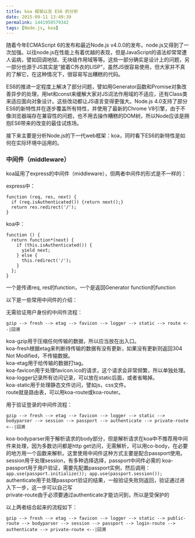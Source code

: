 ```yaml
---
title: koa 框架以及 ES6 的分析
date: 2015-09-11 13:49:39
permalink: 1441950579342
tags: [Node.js, koa]
---
```


随着今年ECMAScript 6的发布和最近Node.js v4.0.0的发布，node.js又得到了一次加强。以往node.js在性能上有着优越的表现，但是JavaScript的语法却常常遭人诟病，譬如回调地狱、无块级作用域等等。这些一部分确实是设计上的问题，另一部分也源于JS其实是“披着C外衣的LISP”，虽然JS很容易使用，但大家并不真的了解它，在这种情况下，很容易写出糟糕的代码。

ES6的推进一定程度上解决了部分问题，譬如用Generator函数和Promise对象改善异步的处理，用let和const来缓解大家对JS词法作用域的不适应，还有Class类来适应面向对象设计。这些改动都让JS语言变得更强大。Node.js 4.0支持了部分ES6的新特性并在逐步覆盖所有特性，并使用了最新的Chrome V8引擎，由于不像浏览器端存在兼容性的问题，也不用去操作糟糕的DOM树，所以Node应该是拥抱ES6带来的改变的最佳试炼场。

接下来主要是分析Node.js的下一代web框架：koa，同时看下ES6的新特性是如何在实际环境中运用的。

### 中间件（middleware）

koa延用了express的中间件（middleware），但两者中间件的形式是不一样的：

express中：
```
function (req, res, next) {
  if (req.isAuthenticated()) {return next();}
  return res.redirect('/');
}
```
koa中：
```
function () {
  return function*(next) {
    if (this.isAuthenticated()) {
      yield next;
    } else {
      this.redirect('/');
    }
  };
}
```
一个是传递req, res的function，一个是返回Generator function的function

以下是一些常用中间件的介绍：

无需验证用户身份的中间件流程：

`gzip --> fresh --> etag --> favicon --> logger --> static --> route <--|回溯`

koa-gzip用于压缩任何传输的数据，所以应当放在出入口。  
koa-fresh根据etag来判断待传输的数据有没有更新，如果没有更新则返回304 Not Modified，不传输数据。  
koa-etag用于给传输的数据打tag。  
koa-favicon用于处理favicon.ico的请求，这个请求会非常频繁，所以单独处理。  
koa-logger记录所有访问记录，可以放在static后面，或者省略掉。  
koa-static用于处理静态文件访问，譬如js，css文件。  
route就是路由表，可以用koa-route或koa-router。  

用于验证登录的中间件流程：

`gzip --> fresh --> etag --> favicon --> logger --> static --> bodyparser --> session --> passport --> authenticate --> private-route <--|回溯`

koa-bodyparser用于解析请求的body部分，但是解析请求在koa中不推荐用中间件来处理，因为多数访问都是http get访问，无需解析，可以用co-body，在必要的地方用一个函数来解析。这里使用中间件这种方式主要是配合passport使用。
session用于处理session，有多种选择选择，passport中间件必需的
koa-passport用于用户验证，需要先配置passport实例，然后调用：`app.use(passport.initialize()); app.use(passport.session());`
authenticate用于处理passport验证的结果，一般验证失败则返回，验证通过进入下一步，这一步可以自己写  
private-route由于必须要通过authenticate才能访问到，所以是受保护的  

以上两者结合起来的流程如下：

`gzip --> fresh --> etag --> favicon --> logger --> static --> public-route --> bodyparser --> session --> passport --> login-route --> authenticate --> private-route <--|回溯`
